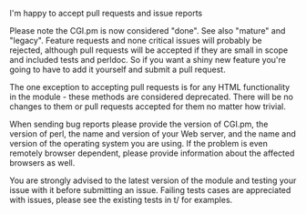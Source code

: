 I'm happy to accept pull requests and issue reports

Please note the CGI.pm is now considered "done". See also "mature" and "legacy".
Feature requests and none critical issues will probably be rejected, although
pull requests will be accepted if they are small in scope and included tests
and perldoc. So if you want a shiny new feature you're going to have to add it
yourself and submit a pull request.

The one exception to accepting pull requests is for any HTML functionality in
the module - these methods are considered deprecated. There will be no changes
to them or pull requests accepted for them no matter how trivial.

When sending bug reports please provide the version of CGI.pm, the version of
perl, the name and version of your Web server, and the name and version of the
operating system you are using. If the problem is even remotely browser
dependent, please provide information about the affected browsers as well.

You are strongly advised to the latest version of the module and testing your
issue with it before submitting an issue. Failing tests cases are appreciated
with issues, please see the existing tests in t/ for examples.
